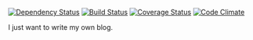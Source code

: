 [![Dependency Status](https://gemnasium.com/tony612/tony612.com.png)](https://gemnasium.com/tony612/tony612.com)
[![Build Status](https://travis-ci.org/tony612/tony612.com.png?branch=master)](https://travis-ci.org/tony612/tony612.com)
[![Coverage Status](https://coveralls.io/repos/tony612/tony612.com/badge.png)](https://coveralls.io/r/tony612/tony612.com)
[![Code Climate](https://codeclimate.com/github/tony612/tony612.com.png)](https://codeclimate.com/github/tony612/tony612.com)

I just want to write my own blog.
